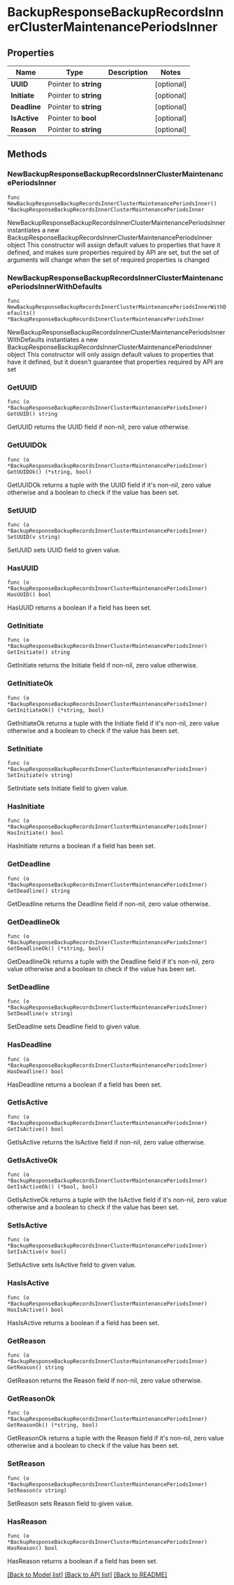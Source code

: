 # BackupResponseBackupRecordsInnerClusterMaintenancePeriodsInner

## Properties

Name | Type | Description | Notes
------------ | ------------- | ------------- | -------------
**UUID** | Pointer to **string** |  | [optional] 
**Initiate** | Pointer to **string** |  | [optional] 
**Deadline** | Pointer to **string** |  | [optional] 
**IsActive** | Pointer to **bool** |  | [optional] 
**Reason** | Pointer to **string** |  | [optional] 

## Methods

### NewBackupResponseBackupRecordsInnerClusterMaintenancePeriodsInner

`func NewBackupResponseBackupRecordsInnerClusterMaintenancePeriodsInner() *BackupResponseBackupRecordsInnerClusterMaintenancePeriodsInner`

NewBackupResponseBackupRecordsInnerClusterMaintenancePeriodsInner instantiates a new BackupResponseBackupRecordsInnerClusterMaintenancePeriodsInner object
This constructor will assign default values to properties that have it defined,
and makes sure properties required by API are set, but the set of arguments
will change when the set of required properties is changed

### NewBackupResponseBackupRecordsInnerClusterMaintenancePeriodsInnerWithDefaults

`func NewBackupResponseBackupRecordsInnerClusterMaintenancePeriodsInnerWithDefaults() *BackupResponseBackupRecordsInnerClusterMaintenancePeriodsInner`

NewBackupResponseBackupRecordsInnerClusterMaintenancePeriodsInnerWithDefaults instantiates a new BackupResponseBackupRecordsInnerClusterMaintenancePeriodsInner object
This constructor will only assign default values to properties that have it defined,
but it doesn't guarantee that properties required by API are set

### GetUUID

`func (o *BackupResponseBackupRecordsInnerClusterMaintenancePeriodsInner) GetUUID() string`

GetUUID returns the UUID field if non-nil, zero value otherwise.

### GetUUIDOk

`func (o *BackupResponseBackupRecordsInnerClusterMaintenancePeriodsInner) GetUUIDOk() (*string, bool)`

GetUUIDOk returns a tuple with the UUID field if it's non-nil, zero value otherwise
and a boolean to check if the value has been set.

### SetUUID

`func (o *BackupResponseBackupRecordsInnerClusterMaintenancePeriodsInner) SetUUID(v string)`

SetUUID sets UUID field to given value.

### HasUUID

`func (o *BackupResponseBackupRecordsInnerClusterMaintenancePeriodsInner) HasUUID() bool`

HasUUID returns a boolean if a field has been set.

### GetInitiate

`func (o *BackupResponseBackupRecordsInnerClusterMaintenancePeriodsInner) GetInitiate() string`

GetInitiate returns the Initiate field if non-nil, zero value otherwise.

### GetInitiateOk

`func (o *BackupResponseBackupRecordsInnerClusterMaintenancePeriodsInner) GetInitiateOk() (*string, bool)`

GetInitiateOk returns a tuple with the Initiate field if it's non-nil, zero value otherwise
and a boolean to check if the value has been set.

### SetInitiate

`func (o *BackupResponseBackupRecordsInnerClusterMaintenancePeriodsInner) SetInitiate(v string)`

SetInitiate sets Initiate field to given value.

### HasInitiate

`func (o *BackupResponseBackupRecordsInnerClusterMaintenancePeriodsInner) HasInitiate() bool`

HasInitiate returns a boolean if a field has been set.

### GetDeadline

`func (o *BackupResponseBackupRecordsInnerClusterMaintenancePeriodsInner) GetDeadline() string`

GetDeadline returns the Deadline field if non-nil, zero value otherwise.

### GetDeadlineOk

`func (o *BackupResponseBackupRecordsInnerClusterMaintenancePeriodsInner) GetDeadlineOk() (*string, bool)`

GetDeadlineOk returns a tuple with the Deadline field if it's non-nil, zero value otherwise
and a boolean to check if the value has been set.

### SetDeadline

`func (o *BackupResponseBackupRecordsInnerClusterMaintenancePeriodsInner) SetDeadline(v string)`

SetDeadline sets Deadline field to given value.

### HasDeadline

`func (o *BackupResponseBackupRecordsInnerClusterMaintenancePeriodsInner) HasDeadline() bool`

HasDeadline returns a boolean if a field has been set.

### GetIsActive

`func (o *BackupResponseBackupRecordsInnerClusterMaintenancePeriodsInner) GetIsActive() bool`

GetIsActive returns the IsActive field if non-nil, zero value otherwise.

### GetIsActiveOk

`func (o *BackupResponseBackupRecordsInnerClusterMaintenancePeriodsInner) GetIsActiveOk() (*bool, bool)`

GetIsActiveOk returns a tuple with the IsActive field if it's non-nil, zero value otherwise
and a boolean to check if the value has been set.

### SetIsActive

`func (o *BackupResponseBackupRecordsInnerClusterMaintenancePeriodsInner) SetIsActive(v bool)`

SetIsActive sets IsActive field to given value.

### HasIsActive

`func (o *BackupResponseBackupRecordsInnerClusterMaintenancePeriodsInner) HasIsActive() bool`

HasIsActive returns a boolean if a field has been set.

### GetReason

`func (o *BackupResponseBackupRecordsInnerClusterMaintenancePeriodsInner) GetReason() string`

GetReason returns the Reason field if non-nil, zero value otherwise.

### GetReasonOk

`func (o *BackupResponseBackupRecordsInnerClusterMaintenancePeriodsInner) GetReasonOk() (*string, bool)`

GetReasonOk returns a tuple with the Reason field if it's non-nil, zero value otherwise
and a boolean to check if the value has been set.

### SetReason

`func (o *BackupResponseBackupRecordsInnerClusterMaintenancePeriodsInner) SetReason(v string)`

SetReason sets Reason field to given value.

### HasReason

`func (o *BackupResponseBackupRecordsInnerClusterMaintenancePeriodsInner) HasReason() bool`

HasReason returns a boolean if a field has been set.


[[Back to Model list]](../README.md#documentation-for-models) [[Back to API list]](../README.md#documentation-for-api-endpoints) [[Back to README]](../README.md)


